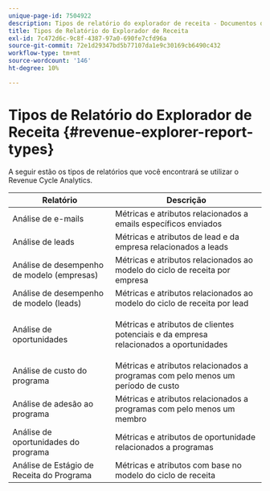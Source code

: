 ```yaml
---
unique-page-id: 7504922
description: Tipos de relatório do explorador de receita - Documentos do Marketo - Documentação do produto
title: Tipos de Relatório do Explorador de Receita
exl-id: 7c472d6c-9c8f-4387-97a0-690fe7cfd96a
source-git-commit: 72e1d29347bd5b77107da1e9c30169cb6490c432
workflow-type: tm+mt
source-wordcount: '146'
ht-degree: 10%

---
```


# Tipos de Relatório do Explorador de Receita {#revenue-explorer-report-types}

A seguir estão os tipos de relatórios que você encontrará se utilizar o Revenue Cycle Analytics.

<table> 
 <thead> 
  <tr> 
   <th>Relatório</th> 
   <th>Descrição</th> 
  </tr> 
 </thead> 
 <tbody> 
  <tr> 
   <td>Análise de e-mails</td> 
   <td>Métricas e atributos relacionados a emails específicos enviados</td> 
  </tr> 
  <tr> 
   <td>Análise de leads</td> 
   <td>Métricas e atributos de lead e da empresa relacionados a leads</td> 
  </tr> 
  <tr> 
   <td>Análise de desempenho de modelo (empresas)</td> 
   <td>Métricas e atributos relacionados ao modelo do ciclo de receita por empresa</td> 
  </tr> 
  <tr> 
   <td>Análise de desempenho de modelo (leads)</td> 
   <td>Métricas e atributos relacionados ao modelo do ciclo de receita por lead</td> 
  </tr> 
  <tr> 
   <td>Análise de oportunidades</td> 
   <td><p>Métricas e atributos de clientes potenciais e da empresa relacionados a oportunidades</p></td> 
  </tr> 
  <tr> 
   <td>Análise de custo do programa</td> 
   <td>Métricas e atributos relacionados a programas com pelo menos um período de custo</td> 
  </tr> 
  <tr> 
   <td>Análise de adesão ao programa</td> 
   <td>Métricas e atributos relacionados a programas com pelo menos um membro</td> 
  </tr> 
  <tr> 
   <td>Análise de oportunidades do programa</td> 
   <td>Métricas e atributos de oportunidade relacionados a programas</td> 
  </tr> 
  <tr> 
   <td>Análise de Estágio de Receita do Programa</td> 
   <td>Métricas e atributos com base no modelo do ciclo de receita</td> 
  </tr> 
 </tbody> 
</table>
